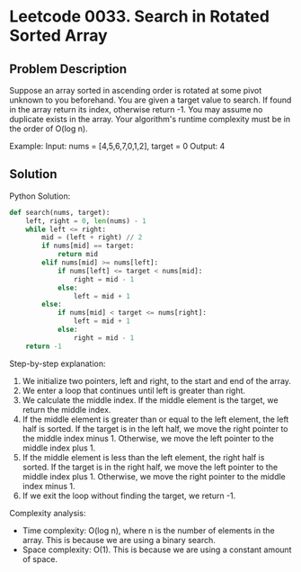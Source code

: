 # Leetcode 0033. Search in Rotated Sorted Array

## Problem Description
Suppose an array sorted in ascending order is rotated at some pivot unknown to you beforehand. You are given a target value to search. If found in the array return its index, otherwise return -1. You may assume no duplicate exists in the array. Your algorithm's runtime complexity must be in the order of O(log n).

Example:
Input: nums = [4,5,6,7,0,1,2], target = 0
Output: 4

## Solution
Python Solution:
```python
def search(nums, target):
    left, right = 0, len(nums) - 1
    while left <= right:
        mid = (left + right) // 2
        if nums[mid] == target:
            return mid
        elif nums[mid] >= nums[left]:
            if nums[left] <= target < nums[mid]:
                right = mid - 1
            else:
                left = mid + 1
        else:
            if nums[mid] < target <= nums[right]:
                left = mid + 1
            else:
                right = mid - 1
    return -1
```

Step-by-step explanation:
1. We initialize two pointers, left and right, to the start and end of the array.
2. We enter a loop that continues until left is greater than right.
3. We calculate the middle index. If the middle element is the target, we return the middle index.
4. If the middle element is greater than or equal to the left element, the left half is sorted. If the target is in the left half, we move the right pointer to the middle index minus 1. Otherwise, we move the left pointer to the middle index plus 1.
5. If the middle element is less than the left element, the right half is sorted. If the target is in the right half, we move the left pointer to the middle index plus 1. Otherwise, we move the right pointer to the middle index minus 1.
6. If we exit the loop without finding the target, we return -1.

Complexity analysis:
- Time complexity: O(log n), where n is the number of elements in the array. This is because we are using a binary search.
- Space complexity: O(1). This is because we are using a constant amount of space.
